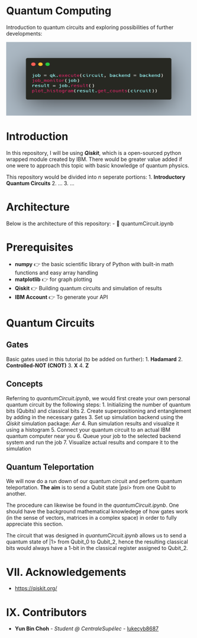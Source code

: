# Quantum Computing
Introduction to quantum circuits and exploring possibilities of further developments:

<a href="url"><img src="https://github.com/lukecyb8687/quantumComputing/blob/master/carbon.png" align="middle" height="200" width="500" ></a>

# Introduction

In this repository, I will be using ***Qiskit***, which is a open-sourced python wrapped module created by IBM. There would be greater value added if one were to approach this topic with basic knowledge of quantum physics.

This repository would be divided into *n* seperate portions:
                    1. **Introductory Quantum Circuits**
                    2. ...
                    3. ...
                    
 # Architecture
 Below is the architecture of this repository:
                    - 📑 quantumCircuit.ipynb

# Prerequisites
- **numpy** 👉 the basic scientific library of Python with built-in math functions and easy array handling
- **matplotlib** 👉  for graph plotting
- **Qiskit** 👉 Building quantum circuits and simulation of results
- **IBM Account** 👉 To generate your API

# Quantum Circuits
## Gates
Basic gates used in this tutorial (to be added on further):
                    1. **Hadamard**
                    2. **Controlled-NOT (CNOT)**
                    3. **X**
                    4. **Z**
 ## Concepts
 Referring to *quantumCircuit.ipynb*, we would first create your own personal quantum circuit by the following steps:
                    1. Initializing the number of quantum bits (Qubits) and classical bits
                    2. Create superpositioning and entanglement by adding in the necessary gates
                    3. Set up simulation backend using the *Qiskit* simulation package: *Aer*
                    4. Run simulation results and visualize it using a histogram
                    5. Connect your quantum circuit to an actual IBM quantum computer near you
                    6. Queue your job to the selected backend system and run the job
                    7. Visualize actual results and compare it to the simulation
                    
 ## Quantum Teleportation
 We will now do a run down of our quantum circuit and perform quantum teleportation. 
 **The aim** is to send a Qubit state |*psi*> from one Qubit to another.
 
 The procedure can likewise be found in the *quantumCircuit.ipynb*. One should have the background mathematical knowledege of how gates work (in the sense of vectors, matrices  in a complex space) in order to fully appreciate this section.
 
 The circuit that was designed in *quantumCircuit.ipynb* allows us to send a quantum state of |1> from Qubit_0 to Qubit_2, hence the resulting classical bits would always have a 1-bit in the classical register assigned to Qubit_2.
 
 # VII. Acknowledgements
- https://qiskit.org/


# IX. Contributors

- **Yun Bin Choh** - _Student @ CentraleSupélec_ - [lukecyb8687](https://github.com/lukecyb8687)
 
